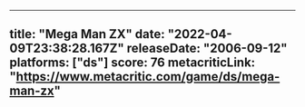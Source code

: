 
---
title: "Mega Man ZX"
date: "2022-04-09T23:38:28.167Z"
releaseDate: "2006-09-12"
platforms: ["ds"]
score: 76
metacriticLink: "https://www.metacritic.com/game/ds/mega-man-zx"
---
